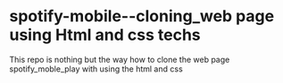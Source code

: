# spotify-mobile--cloning_web page using Html and css techs
This repo is nothing but the way how to clone the web page spotify_moble_play with using the html and css    
